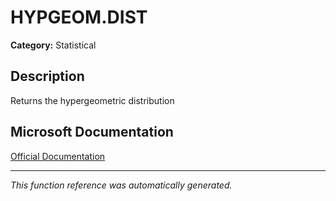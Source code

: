 # HYPGEOM.DIST

**Category:** Statistical

## Description
Returns the hypergeometric distribution

## Microsoft Documentation
[Official Documentation](https://support.microsoft.com//en-us/office/hypgeom-dist-function-6dbd547f-1d12-4b1f-8ae5-b0d9e3d22fbf)

---
*This function reference was automatically generated.*
